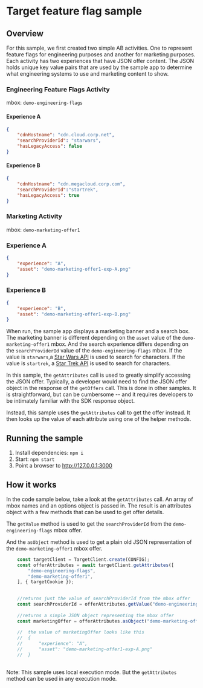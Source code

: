 # Target feature flag sample

## Overview

For this sample, we first created two simple AB activities.  One to represent feature flags for engineering purposes and another for marketing purposes.  Each activity has two experiences that have JSON offer content.  The JSON holds unique key value pairs that are used by the sample app to determine what engineering systems to use and marketing content to show.  

### Engineering Feature Flags Activity 
mbox: `demo-engineering-flags`

#### Experience A
```json
{
    "cdnHostname": "cdn.cloud.corp.net",
    "searchProviderId": "starwars",
    "hasLegacyAccess": false
}
```

#### Experience B
```json
{
    "cdnHostname": "cdn.megacloud.corp.com",
    "searchProviderId":"startrek",
    "hasLegacyAccess": true
}
```

### Marketing Activity
mbox: `demo-marketing-offer1`

### Experience A
```json
{
    "experience": "A",
    "asset": "demo-marketing-offer1-exp-A.png"
}
```
### Experience B

```json
{
    "experience": "B",
    "asset": "demo-marketing-offer1-exp-B.png"
}
```

When run, the sample app displays a marketing banner and a search box.  The marketing banner is different depending on the `asset` value of the `demo-marketing-offer1` mbox. And the search experience differs depending on the `searchProviderId` value of the `demo-engineering-flags` mbox.  If the value is `starwars`,a [Star Wars API](https://swapi.co/) is used to search for characters.  If the value is `startrek`, a [Star Trek API](http://stapi.co/) is used to search for characters.

In this sample, the `getAttributes` call is used to greatly simplify accessing the JSON offer.  Typically, a developer would need to find the JSON offer object in the response of the `getOffers` call.  This is done in other samples.  It is straightforward, but can be cumbersome -- and it requires developers to be intimately familiar with the SDK response object.  

Instead, this sample uses the `getAttributes` call to get the offer instead.  It then looks up the value of each attribute using one of the helper methods.

## Running the sample
1. Install dependencies: `npm i`
2. Start: `npm start`
3. Point a browser to http://127.0.0.1:3000


## How it works

In the code sample below, take a look at the `getAttributes` call.  An array of mbox names and an options object is passed in.  The result is an attributes object with a few methods that can be used to get offer details.

The `getValue` method is used to get the `searchProviderId` from the `demo-engineering-flags` mbox offer.

And the `asObject` method is used to get a plain old JSON representation of the `demo-marketing-offer1` mbox offer.

```js
    const targetClient = TargetClient.create(CONFIG);
    const offerAttributes = await targetClient.getAttributes([
        "demo-engineering-flags",
        "demo-marketing-offer1",
    ], { targetCookie });
    

    //returns just the value of searchProviderId from the mbox offer
    const searchProviderId = offerAttributes.getValue("demo-engineering-flags", "searchProviderId");	
    
    //returns a simple JSON object representing the mbox offer
    const marketingOffer = offerAttributes.asObject("demo-marketing-offer1");
	
    //  the value of marketingOffer looks like this
    //  {
    //      "experience": "A",
    //      "asset": "demo-marketing-offer1-exp-A.png"
    //  }
	
```

Note: This sample uses local execution mode.  But the `getAttributes` method can be used in any execution mode.
